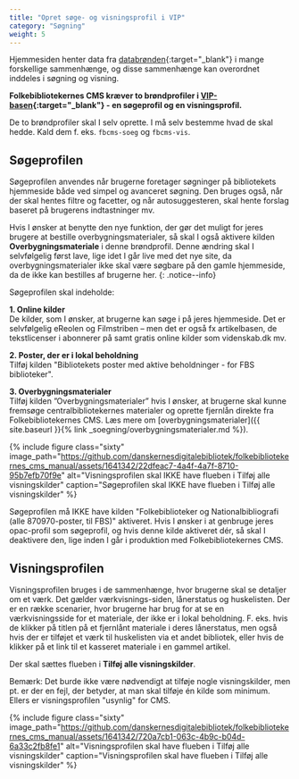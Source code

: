 ```yaml
---
title: "Opret søge- og visningsprofil i VIP"
category: "Søgning"
weight: 5
---
```

Hjemmesiden henter data fra [databrønden](https://www.dbc.dk/fbi/databronden){:target="_blank"} i mange forskellige sammenhænge, og disse
sammenhænge kan overordnet inddeles i søgning og visning.

**Folkebibliotekernes CMS kræver to brøndprofiler i [VIP-basen](http://vip.dbc.dk){:target="_blank"} - en søgeprofil
og en visningsprofil.**

De to brøndprofiler skal I selv oprette. I må selv bestemme hvad de skal hedde. Kald dem f. eks. `fbcms-soeg` og `fbcms-vis`.

## Søgeprofilen
Søgeprofilen anvendes når brugerne foretager søgninger på bibliotekets hjemmeside både ved simpel og avanceret søgning. Den bruges også, når der skal hentes filtre og facetter, og når autosuggesteren, skal hente forslag baseret på brugerens indtastninger mv.

Hvis I ønsker at benytte den nye funktion, der gør det muligt for jeres brugere at bestille overbygningsmaterialer, så skal I også aktivere kilden **Overbygningsmateriale** i denne brøndprofil. Denne ændring skal I selvfølgelig først lave, lige idet I går live med det nye site, da overbygningsmaterialer ikke skal være søgbare på den gamle hjemmeside, da de ikke kan bestilles af brugerne her.
{: .notice--info}


Søgeprofilen skal indeholde:

**1. Online kilder**\
De kilder, som I ønsker, at brugerne kan søge i på jeres hjemmeside. Det er selvfølgelig eReolen og Filmstriben – men det er også fx artikelbasen, de tekstlicenser i abonnerer på samt gratis online kilder som videnskab.dk mv.

**2. Poster, der er i lokal beholdning**\
Tilføj kilden "Bibliotekets poster med aktive beholdninger - for FBS biblioteker". 

**3. Overbygningsmaterialer**\
Tilføj kilden ”Overbygningsmaterialer” hvis I ønsker, at brugerne skal kunne fremsøge centralbibliotekernes materialer og oprette fjernlån direkte fra Folkebibliotekernes CMS. Læs mere om [overbygningsmaterialer]({{ site.baseurl }}{% link _soegning/overbygningsmaterialer.md %}).

{% include figure class="sixty" image_path="https://github.com/danskernesdigitalebibliotek/folkebibliotekernes_cms_manual/assets/1641342/22dfeac7-4a4f-4a7f-8710-95b7efb70f9e" alt="Visningsprofilen skal IKKE have flueben i Tilføj alle visningskilder" caption="Søgeprofilen skal IKKE have flueben i Tilføj alle visningskilder" %} 

Søgeprofilen må IKKE have kilden "Folkebiblioteker og Nationalbibliografi (alle 870970-poster, til FBS)" aktiveret. Hvis I ønsker i at genbruge jeres opac-profil som søgeprofil, og hvis denne kilde aktiveret dér, så skal I deaktivere den, lige inden I går i produktion med Folkebibliotekernes CMS.


## Visningsprofilen
Visningsprofilen bruges i de sammenhænge, hvor brugerne skal se detaljer om et værk. Det gælder værkvisnings-siden, lånerstatus og huskelisten. Der er en række scenarier, hvor brugerne har brug for at se en værkvisningsside for et materiale, der ikke er i lokal beholdning. F. eks. hvis de klikker på titlen på et fjernlånt materiale i deres lånerstatus, men også hvis der er tilføjet et værk til huskelisten via et andet bibliotek, eller hvis de klikker på et link til et kasseret materiale i en gammel artikel.

Der skal sættes flueben i **Tilføj alle visningskilder**. 

Bemærk: Det burde ikke være nødvendigt at tilføje nogle visningskilder, men pt. er der en fejl, der betyder, at man skal tilføje én kilde som minimum. Ellers er visningsprofilen "usynlig" for CMS.

{% include figure class="sixty" image_path="https://github.com/danskernesdigitalebibliotek/folkebibliotekernes_cms_manual/assets/1641342/720a7cb1-063c-4b9c-b04d-6a33c2fb8fe1" alt="Visningsprofilen skal have flueben i Tilføj alle visningskilder" caption="Visningsprofilen skal have flueben i Tilføj alle visningskilder" %} 




